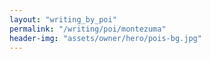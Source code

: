 ```yaml
---
layout: "writing_by_poi"
permalink: "/writing/poi/montezuma"
header-img: "assets/owner/hero/pois-bg.jpg"
---
```


